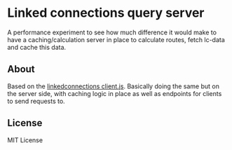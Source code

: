 # Linked connections query server
A performance experiment to see how much difference it would make to have a caching/calculation server in place to calculate routes, fetch lc-data and cache this data.

## About
Based on the [linkedconnections client.js](https://github.com/linkedconnections/client.js).
Basically doing the same but on the server side, with caching logic in place as well as endpoints for clients to send requests to.

## License
MIT License